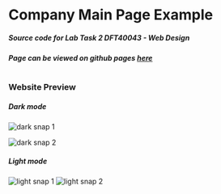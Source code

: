 # Company Main Page Example

##### Source code for Lab Task 2 DFT40043 - Web Design

##### Page can be viewed on github pages [here](https://yedd77.github.io/Company-website-example-website/)

#

### Website Preview

##### Dark mode
![dark snap 1](https://imgur.com/NimXiQR.jpg)

![dark snap 2](https://imgur.com/ppOPnC8.jpg)

##### Light mode
![light snap 1](https://imgur.com/c8JwdlB.jpg)
![light snap 2](https://imgur.com/srIWVBy.jpg)
